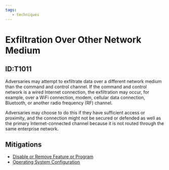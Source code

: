 ```yaml
---
tags:
   - techniques
---
```

# Exfiltration Over Other Network Medium
## ID:T1011
Adversaries may attempt to exfiltrate data over a different network medium than the command and control channel. If the command and control network is a wired Internet connection, the exfiltration may occur, for example, over a WiFi connection, modem, cellular data connection, Bluetooth, or another radio frequency (RF) channel.

Adversaries may choose to do this if they have sufficient access or proximity, and the connection might not be secured or defended as well as the primary Internet-connected channel because it is not routed through the same enterprise network.
## Mitigations
* [Disable or Remove Feature or Program](mitigations/M1042)
* [Operating System Configuration](mitigations/M1028)
